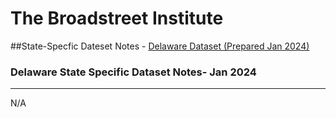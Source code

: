 # The Broadstreet Institute

##State-Specfic Dateset Notes - [Delaware Dataset (Prepared Jan 2024)](www.google.com)

### Delaware State Specific Dataset Notes- Jan 2024

---

N/A
